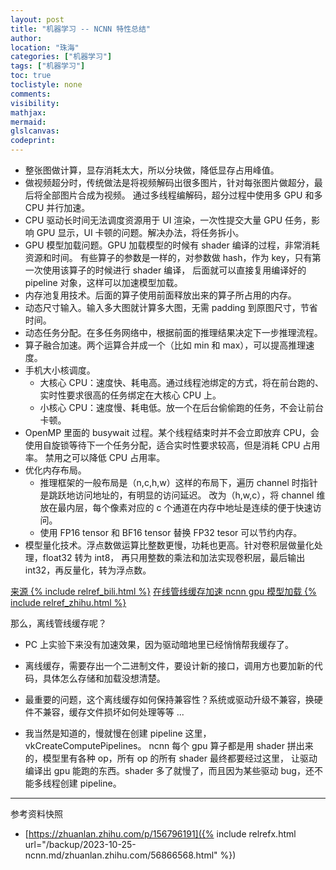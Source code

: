 ```yaml
---
layout: post
title: "机器学习 -- NCNN 特性总结"
author:
location: "珠海"
categories: ["机器学习"]
tags: ["机器学习"]
toc: true
toclistyle: none
comments:
visibility:
mathjax:
mermaid:
glslcanvas:
codeprint:
---
```


* 整张图做计算，显存消耗太大，所以分块做，降低显存占用峰值。
* 做视频超分时，传统做法是将视频解码出很多图片，针对每张图片做超分，最后将全部图片合成为视频。
    通过多线程编解码，超分过程中使用多 GPU 和多 CPU 并行加速。
* CPU 驱动长时间无法调度资源用于 UI 渲染，一次性提交大量 GPU 任务，影响 GPU 显示，UI 卡顿的问题。解决办法，将任务拆小。
* GPU 模型加载问题。GPU 加载模型的时候有 shader 编译的过程，非常消耗资源和时间。
    有些算子的参数是一样的，对参数做 hash，作为 key，只有第一次使用该算子的时候进行 shader 编译，
    后面就可以直接复用编译好的 pipeline 对象，这样可以加速模型加载。
* 内存池复用技术。后面的算子使用前面释放出来的算子所占用的内存。
* 动态尺寸输入。输入多大图就计算多大图，无需 padding 到原图尺寸，节省时间。
* 动态任务分配。在多任务网络中，根据前面的推理结果决定下一步推理流程。
* 算子融合加速。两个运算合并成一个（比如 min 和 max），可以提高推理速度。
* 手机大小核调度。
    * 大核心 CPU：速度快、耗电高。通过线程池绑定的方式，将在前台跑的、实时性要求很高的任务绑定在大核心 CPU 上。
    * 小核心 CPU：速度慢、耗电低。放一个在后台偷偷跑的任务，不会让前台卡顿。
* OpenMP 里面的 busywait 过程。某个线程结束时并不会立即放弃 CPU，会使用自旋锁等待下一个任务分配，适合实时性要求较高，但是消耗 CPU 占用率。
    禁用之可以降低 CPU 占用率。
* 优化内存布局。
    * 推理框架的一般布局是（n,c,h,w）这样的布局下，遍历 channel 时指针是跳跃地访问地址的，有明显的访问延迟。
        改为（h,w,c），将 channel 维放在最内层，每个像素对应的 c 个通道在内存中地址是连续的便于快速访问。
    * 使用 FP16 tensor 和 BF16 tensor 替换 FP32 tesor 可以节约内存。
* 模型量化技术。浮点数做运算比整数更慢，功耗也更高。针对卷积层做量化处理，float32 转为 int8，
    再只用整数的乘法和加法实现卷积层，最后输出 int32，再反量化，转为浮点数。

[来源 {% include relref_bili.html %}](//www.bilibili.com/video/BV1P84y1F7Wz/)
[在线管线缓存加速 ncnn gpu 模型加载 {% include relref_zhihu.html %}](https://zhuanlan.zhihu.com/p/156796191)

那么，离线管线缓存呢？
* PC 上实验下来没有加速效果，因为驱动暗地里已经悄悄帮我缓存了。
* 离线缓存，需要存出一个二进制文件，要设计新的接口，调用方也要加新的代码，具体怎么存储和加载没想清楚。
* 最重要的问题，这个离线缓存如何保持兼容性？系统或驱动升级不兼容，换硬件不兼容，缓存文件损坏如何处理等等 ...

* 我当然是知道的，慢就慢在创建 pipeline 这里，vkCreateComputePipelines。
    ncnn 每个 gpu 算子都是用 shader 拼出来的，模型里有各种 op，所有 op 的所有 shader 最终都要经过这里，
    让驱动编译出 gpu 能跑的东西。shader 多了就慢了，而且因为某些驱动 bug，还不能多线程创建 pipeline。



<hr class='reviewline'/>
<p class='reviewtip'><script type='text/javascript' src='{% include relref.html url="/assets/reviewjs/blogs/2023-10-25-ncnn.md.js" %}'></script></p>
<font class='ref_snapshot'>参考资料快照</font>

- [https://zhuanlan.zhihu.com/p/156796191]({% include relrefx.html url="/backup/2023-10-25-ncnn.md/zhuanlan.zhihu.com/56866568.html" %})
